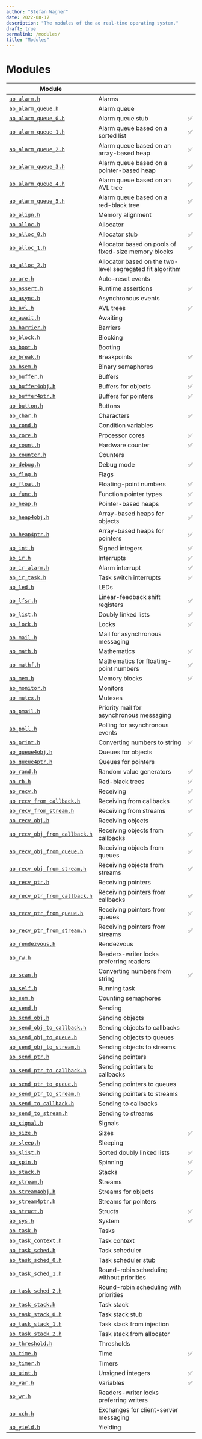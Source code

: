 ```yaml
---
author: "Stefan Wagner"
date: 2022-08-17
description: "The modules of the ao real-time operating system."
draft: true
permalink: /modules/
title: "Modules"
---
```


# Modules

| Module | | |
|--------|-|-|
| [`ao_alarm.h`](alarm.md) | Alarms |
| [`ao_alarm_queue.h`](alarm-queue.md) | Alarm queue |
| [`ao_alarm_queue_0.h`](alarm-queue-0.md) | Alarm queue stub | ✅ |
| [`ao_alarm_queue_1.h`](alarm-queue-1.md) | Alarm queue based on a sorted list | ✅ |
| [`ao_alarm_queue_2.h`](alarm-queue-2.md) | Alarm queue based on an array-based heap  | ✅ |
| [`ao_alarm_queue_3.h`](alarm-queue-3.md) | Alarm queue based on a pointer-based heap | ✅ |
| [`ao_alarm_queue_4.h`](alarm-queue-4.md) | Alarm queue based on an AVL tree | ✅ |
| [`ao_alarm_queue_5.h`](alarm-queue-5.md) | Alarm queue based on a red-black tree | ✅ |
| [`ao_align.h`](align.md) | Memory alignment | ✅ |
| [`ao_alloc.h`](alloc.md) | Allocator |
| [`ao_alloc_0.h`](alloc-0.md) | Allocator stub | ✅ |
| [`ao_alloc_1.h`](alloc-1.md) | Allocator based on pools of fixed-size memory blocks | ✅ |
| [`ao_alloc_2.h`](alloc-2.md) | Allocator based on the two-level segregated fit algorithm |
| [`ao_are.h`](are.md) | Auto-reset events |
| [`ao_assert.h`](assert.md) | Runtime assertions | ✅ |
| [`ao_async.h`](async.md) | Asynchronous events |
| [`ao_avl.h`](avl.md) | AVL trees | ✅ |
| [`ao_await.h`](await.md) | Awaiting |
| [`ao_barrier.h`](barrier.md) | Barriers |
| [`ao_block.h`](block.md) | Blocking |
| [`ao_boot.h`](boot.md) | Booting |
| [`ao_break.h`](break.md) | Breakpoints | ✅ |
| [`ao_bsem.h`](bsem.md) | Binary semaphores |
| [`ao_buffer.h`](buffer.md) | Buffers | ✅ |
| [`ao_buffer4obj.h`](buffer4obj.md) | Buffers for objects | ✅ |
| [`ao_buffer4ptr.h`](buffer4ptr.md) | Buffers for pointers | ✅ |
| [`ao_button.h`](button.md) | Buttons |
| [`ao_char.h`](char.md) | Characters | ✅ |
| [`ao_cond.h`](cond.md) | Condition variables |
| [`ao_core.h`](core.md) | Processor cores | ✅ |
| [`ao_count.h`](count.md) | Hardware counter | ✅ |
| [`ao_counter.h`](counter.md) | Counters |
| [`ao_debug.h`](debug.md) | Debug mode | ✅ |
| [`ao_flag.h`](flag.md) | Flags |
| [`ao_float.h`](float.md) | Floating-point numbers | ✅ |
| [`ao_func.h`](func.md) | Function pointer types | ✅ |
| [`ao_heap.h`](heap.md) | Pointer-based heaps | ✅ |
| [`ao_heap4obj.h`](heap4obj.md) | Array-based heaps for objects | ✅ |
| [`ao_heap4ptr.h`](heap4ptr.md) | Array-based heaps for pointers | ✅ |
| [`ao_int.h`](int.md) | Signed integers | ✅ |
| [`ao_ir.h`](ir.md) | Interrupts | ✅ |
| [`ao_ir_alarm.h`](ir-alarm.md) | Alarm interrupt | ✅ |
| [`ao_ir_task.h`](ir-task.md) | Task switch interrupts | ✅ |
| [`ao_led.h`](led.md) | LEDs |
| [`ao_lfsr.h`](lfsr.md) | Linear-feedback shift registers | ✅ |
| [`ao_list.h`](list.md) | Doubly linked lists | ✅ |
| [`ao_lock.h`](lock.md) | Locks | ✅ |
| [`ao_mail.h`](mail.md) | Mail for asynchronous messaging |
| [`ao_math.h`](math.md) | Mathematics | ✅ |
| [`ao_mathf.h`](mathf.md) | Mathematics for floating-point numbers | ✅ |
| [`ao_mem.h`](mem.md) | Memory blocks | ✅ |
| [`ao_monitor.h`](monitor.md) | Monitors |
| [`ao_mutex.h`](mutex.md) | Mutexes |
| [`ao_pmail.h`](pmail.md) | Priority mail for asynchronous messaging |
| [`ao_poll.h`](poll.md) | Polling for asynchronous events |
| [`ao_print.h`](print.md) | Converting numbers to string | ✅ |
| [`ao_queue4obj.h`](queue4obj.md) | Queues for objects |
| [`ao_queue4ptr.h`](queue4ptr.md) | Queues for pointers |
| [`ao_rand.h`](rand.md) | Random value generators | ✅ |
| [`ao_rb.h`](rb.md) | Red-black trees | ✅ |
| [`ao_recv.h`](recv.md) | Receiving | ✅ |
| [`ao_recv_from_callback.h`](recv-from-callback.md) | Receiving from callbacks | ✅ |
| [`ao_recv_from_stream.h`](recv-from-stream.md) | Receiving from streams | ✅ |
| [`ao_recv_obj.h`](recv-obj.md) | Receiving objects |
| [`ao_recv_obj_from_callback.h`](recv-obj-from-callback.md) | Receiving objects from callbacks | ✅ |
| [`ao_recv_obj_from_queue.h`](recv-obj-from-queue.md) | Receiving objects from queues | ✅ |
| [`ao_recv_obj_from_stream.h`](recv-obj-from-stream.md) | Receiving objects from streams | ✅ |
| [`ao_recv_ptr.h`](recv-ptr.md) | Receiving pointers |
| [`ao_recv_ptr_from_callback.h`](recv-ptr-from-callback.md) | Receiving pointers from callbacks | ✅ |
| [`ao_recv_ptr_from_queue.h`](recv-ptr-from-queue.md) | Receiving pointers from queues | ✅ |
| [`ao_recv_ptr_from_stream.h`](recv-ptr-from-stream.md) | Receiving pointers from streams | ✅ |
| [`ao_rendezvous.h`](rendezvous.md) | Rendezvous |
| [`ao_rw.h`](rw.md) | Readers-writer locks preferring readers |
| [`ao_scan.h`](scan.md) | Converting numbers from string | ✅ |
| [`ao_self.h`](self.md) | Running task |
| [`ao_sem.h`](sem.md) | Counting semaphores |
| [`ao_send.h`](send.md) | Sending |
| [`ao_send_obj.h`](send-obj.md) | Sending objects |
| [`ao_send_obj_to_callback.h`](send-obj-to-callback.md) | Sending objects to callbacks |
| [`ao_send_obj_to_queue.h`](send-obj-to-queue.md) | Sending objects to queues |
| [`ao_send_obj_to_stream.h`](send-obj-to-stream.md) | Sending objects to streams |
| [`ao_send_ptr.h`](send-ptr.md) | Sending pointers |
| [`ao_send_ptr_to_callback.h`](send-ptr-to-callback.md) | Sending pointers to callbacks |
| [`ao_send_ptr_to_queue.h`](send-ptr-to-queue.md) | Sending pointers to queues |
| [`ao_send_ptr_to_stream.h`](send-ptr-to-stream.md) | Sending pointers to streams |
| [`ao_send_to_callback.h`](send-to-callback.md) | Sending to callbacks |
| [`ao_send_to_stream.h`](send-to-stream.md) | Sending to streams |
| [`ao_signal.h`](signal.md) | Signals |
| [`ao_size.h`](size.md) | Sizes | ✅ |
| [`ao_sleep.h`](sleep.md) | Sleeping |
| [`ao_slist.h`](slist.md) | Sorted doubly linked lists | ✅ |
| [`ao_spin.h`](spin.md) | Spinning | ✅ |
| [`ao_stack.h`](stack.md) | Stacks | ✅ |
| [`ao_stream.h`](stream.md) | Streams |
| [`ao_stream4obj.h`](stream4obj.md) | Streams for objects |
| [`ao_stream4ptr.h`](stream4ptr.md) | Streams for pointers |
| [`ao_struct.h`](struct.md) | Structs | ✅ |
| [`ao_sys.h`](sys.md) | System | ✅ |
| [`ao_task.h`](task.md) | Tasks |
| [`ao_task_context.h`](task-context.md) | Task context |
| [`ao_task_sched.h`](task-sched.md) | Task scheduler |
| [`ao_task_sched_0.h`](task-sched-0.md) | Task scheduler stub |
| [`ao_task_sched_1.h`](task-sched-1.md) | Round-robin scheduling without priorities |
| [`ao_task_sched_2.h`](task-sched-2.md) | Round-robin scheduling with priorities |
| [`ao_task_stack.h`](task-stack.md) | Task stack |
| [`ao_task_stack_0.h`](task-stack-0.md) | Task stack stub |
| [`ao_task_stack_1.h`](task-stack-1.md) | Task stack from injection |
| [`ao_task_stack_2.h`](task-stack-2.md) | Task stack from allocator |
| [`ao_threshold.h`](threshold.md) | Thresholds |
| [`ao_time.h`](time.md) | Time | ✅ |
| [`ao_timer.h`](timer.md) | Timers |
| [`ao_uint.h`](uint.md) | Unsigned integers | ✅ |
| [`ao_var.h`](var.md) | Variables | ✅ |
| [`ao_wr.h`](wr.md) | Readers-writer locks preferring writers |
| [`ao_xch.h`](xch.md) | Exchanges for client-server messaging |
| [`ao_yield.h`](yield.md) | Yielding |

